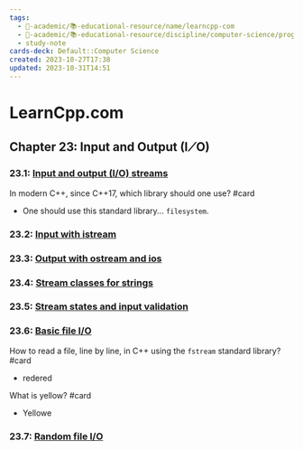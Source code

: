 ```yaml
---
tags:
  - 🔴-academic/📚-educational-resource/name/learncpp-com
  - 🔴-academic/📚-educational-resource/discipline/computer-science/programming-language/cpp
  - study-note
cards-deck: Default::Computer Science
created: 2023-10-27T17:38
updated: 2023-10-31T14:51
---
```


# LearnCpp.com

## Chapter 23꞉ Input and Output (I⟋O)

### 23.1: [Input and output (I/O) streams](https://www.learncpp.com/cpp-tutorial/input-and-output-io-streams/)

In modern C++, since C++17, which library should one use? #card
- One should use this standard library... `filesystem`.

### 23.2: [Input with istream](https://www.learncpp.com/cpp-tutorial/input-with-istream/)

### 23.3: [Output with ostream and ios](https://www.learncpp.com/cpp-tutorial/output-with-ostream-and-ios/)

### 23.4: [Stream classes for strings](https://www.learncpp.com/cpp-tutorial/stream-classes-for-strings/)

### 23.5: [Stream states and input validation](https://www.learncpp.com/cpp-tutorial/stream-states-and-input-validation/)

### 23.6: [Basic file I/O](https://www.learncpp.com/cpp-tutorial/basic-file-io/)

How to read a file, line by line, in C++ using the `fstream` standard library? #card
- redered

What is yellow? #card
- Yellowe

### 23.7: [Random file I/O](https://www.learncpp.com/cpp-tutorial/random-file-io/)




